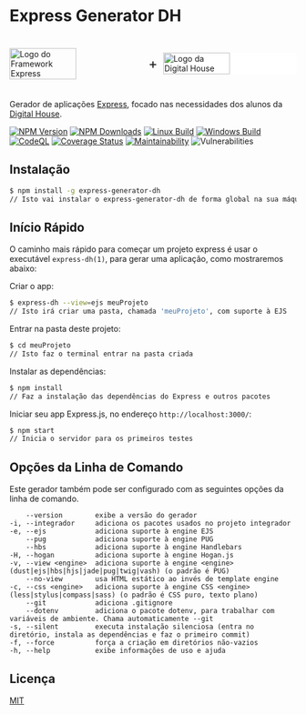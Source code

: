 # Express Generator DH

<div style="display: flex; justify-content: center; align-items: center;">
    <img src="https://i.cloudup.com/zfY6lL7eFa-3000x3000.png" width="50%" height="auto" alt="Logo do Framework Express"/>
    <p style="display: inline-block; padding: 10px; font-size: 1.5rem;">+</p>
    <img src="https://www.digitalhouse.com/ar/logo-DH.png" width="50%" alt="Logo da Digital House" style="background-color: #fff"/>
</div>

Gerador de aplicações [Express](https://www.npmjs.com/package/express), focado nas necessidades dos alunos da [Digital House](https://www.digitalhouse.com/br).

[![NPM Version][npm-image]][npm-url]
[![NPM Downloads][downloads-image]][downloads-url]
[![Linux Build][gh-workflow-image]][gh-workflow-url]
[![Windows Build][appveyor-image]][appveyor-url]
[![CodeQL][codeql-image]][codeql-url]
[![Coverage Status][coverage-image]][coverage-url]
[![Maintainability][maintainability-image]][maintainability-url]
![Vulnerabilities][vulnerabilities-image]

## Instalação

```sh
$ npm install -g express-generator-dh
// Isto vai instalar o express-generator-dh de forma global na sua máquina
```

## Início Rápido

O caminho mais rápido para começar um projeto express é usar o executável `express-dh(1)`, para gerar uma aplicação, como mostraremos abaixo:

Criar o app:

```bash
$ express-dh --view=ejs meuProjeto
// Isto irá criar uma pasta, chamada 'meuProjeto', com suporte à EJS
```

Entrar na pasta deste projeto:

```bash
$ cd meuProjeto
// Isto faz o terminal entrar na pasta criada
```

Instalar as dependências:

```bash
$ npm install
// Faz a instalação das dependências do Express e outros pacotes
```

Iniciar seu app Express.js, no endereço `http://localhost:3000/`:

```bash
$ npm start
// Inicia o servidor para os primeiros testes
```

## Opções da Linha de Comando

Este gerador também pode ser configurado com as seguintes opções da linha de comando.

        --version        exibe a versão do gerador
    -i, --integrador     adiciona os pacotes usados no projeto integrador
    -e, --ejs            adiciona suporte à engine EJS
        --pug            adiciona suporte à engine PUG
        --hbs            adiciona suporte à engine Handlebars
    -H, --hogan          adiciona suporte à engine Hogan.js
    -v, --view <engine>  adiciona suporte à engine <engine> (dust|ejs|hbs|hjs|jade|pug|twig|vash) (o padrão é PUG)
        --no-view        usa HTML estático ao invés de template engine
    -c, --css <engine>   adiciona suporte à engine CSS <engine> (less|stylus|compass|sass) (o padrão é CSS puro, texto plano)
        --git            adiciona .gitignore
        --dotenv         adiciona o pacote dotenv, para trabalhar com variáveis de ambiente. Chama automaticamente --git
    -s, --silent         executa instalação silenciosa (entra no diretório, instala as dependências e faz o primeiro commit)
    -f, --force          força a criação em diretórios não-vazios
    -h, --help           exibe informações de uso e ajuda

## Licença

[MIT](LICENSE)

[npm-image]: https://img.shields.io/npm/v/express-generator-dh.svg
[npm-url]: https://npmjs.org/package/express-generator-dh
[gh-workflow-image]: https://github.com/carvalholeo/generator-dh/actions/workflows/npm-publish.yml/badge.svg?branch=main
[gh-workflow-url]: https://github.com/carvalholeo/generator-dh/actions/workflows/npm-publish.yml
[appveyor-image]: https://img.shields.io/appveyor/build/carvalholeo/generator-dh?label=windows
[appveyor-url]: https://ci.appveyor.com/project/carvalholeo/generator-dh
[downloads-image]: https://img.shields.io/npm/dm/express-generator-dh
[downloads-url]: https://www.npmjs.com/package/express-generator-dh
[codeql-image]: https://github.com/carvalholeo/generator-dh/actions/workflows/codeql-analysis.yml/badge.svg?branch=main
[codeql-url]: https://github.com/carvalholeo/generator-dh/actions/workflows/codeql-analysis.yml
[coverage-image]: https://coveralls.io/repos/github/carvalholeo/generator-dh/badge.svg?branch=main
[coverage-url]: https://coveralls.io/github/carvalholeo/generator-dh?branch=main
[maintainability-image]: https://api.codeclimate.com/v1/badges/546438504d4f8ab29922/maintainability
[maintainability-url]: https://codeclimate.com/github/carvalholeo/generator-dh/maintainability
[vulnerabilities-image]: https://img.shields.io/snyk/vulnerabilities/npm/express-generator-dh
